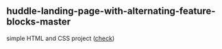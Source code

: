 ## huddle-landing-page-with-alternating-feature-blocks-master 
simple HTML and CSS project (<a href="https://muhammed-safwat.github.io/huddle-landing-page-with-alternating-feature-blocks-master/">check<a>)

